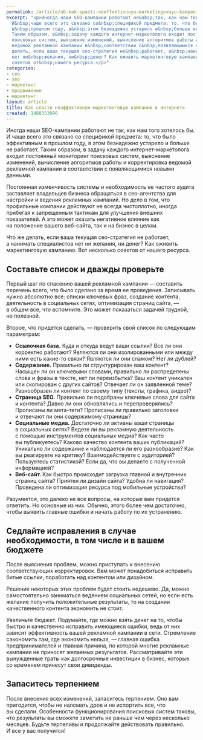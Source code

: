 ```yaml
---
permalink: /article/u6-kak-spasti-neeffektivnuyu-marketingovuyu-kampaniyu-v-internete
excerpt: "<p>Иногда наши SEO-кампании работают не&nbsp;так, как нам того хотелось&nbsp;бы.
  И&nbsp;чаще всего это связано со&nbsp;спецификой предмета: то, что было эффективным
  в&nbsp;прошлом году, в&nbsp;этом безнадежно устарело и&nbsp;больше не&nbsp;работает.
  Таким образом, в&nbsp;задачу каждого интернет-маркетолога входит постоянный мониторинг
  поисковых систем, выяснение изменений, вычисление алгоритмов работы и&nbsp;корректировка
  ведомой рекламной кампании в&nbsp;соответствии с&nbsp;появляющимися новыми данными.</p>\r\n<p>Что&nbsp;же
  делать, если ваша текущая сео-стратегия не&nbsp;работает, а&nbsp;нанимать специалистов
  нет ни&nbsp;желания, ни&nbsp;денег? Как оживить маркетинговую кампанию. Вот несколько
  советов от&nbsp;нашего ресурса.</p>"
categories:
- сео
- seo
- маркетинг
- продвижение
- маркетинг
layout: article
title: Как спасти неэффективную маркетинговую кампанию в интернете
created: 1488353996
---
```

<p>Иногда наши SEO-кампании работают не&nbsp;так, как нам того хотелось&nbsp;бы. И&nbsp;чаще всего это связано со&nbsp;спецификой предмета: то, что было эффективным в&nbsp;прошлом году, в&nbsp;этом безнадежно устарело и&nbsp;больше не&nbsp;работает. Таким образом, в&nbsp;задачу каждого интернет-маркетолога входит постоянный мониторинг поисковых систем, выяснение изменений, вычисление алгоритмов работы и&nbsp;корректировка ведомой рекламной кампании в&nbsp;соответствии с&nbsp;появляющимися новыми данными. </p>
<p>Постоянная изменчивость системы и&nbsp;необходимость ее&nbsp;частого аудита заставляет владельцев бизнеса обращаться в&nbsp;сео-агентства для настройки и&nbsp;ведения рекламных кампаний. Но&nbsp;дело в&nbsp;том, что профильные компании действуют не&nbsp;всегда чистоплотно, иногда прибегая к&nbsp;запрещенным тактикам для улучшения внешних показателей. А&nbsp;это может оказать негативное влияние как на&nbsp;положение вашего веб-сайта, так и&nbsp;на&nbsp;бизнес в&nbsp;целом. </p>
<p>Что&nbsp;же делать, если ваша текущая сео-стратегия не&nbsp;работает, а&nbsp;нанимать специалистов нет ни&nbsp;желания, ни&nbsp;денег? Как оживить маркетинговую кампанию. Вот несколько советов от&nbsp;нашего ресурса.</p>
<h2>Составьте список и&nbsp;дважды проверьте</h2>
<p>Первый шаг по&nbsp;спасению вашей рекламной кампании&nbsp;— составить перечень всего, что было сделано за&nbsp;время ее&nbsp;проведения. Записывать нужно абсолютно все: списки ключевых фраз, создание контента, деятельность в&nbsp;социальных сетях, оптимизация страниц сайта,&nbsp;— в&nbsp;общем все, что вспомните. Это может показаться задачей трудной, но&nbsp;полезной.</p>
<p>Второе, что придется сделать,&nbsp;— проверить свой список по&nbsp;следующим параметрам:</p>
<p>
	<ul>
		<li><strong>Ссылочная база</strong><span><strong>.</strong> Куда и</span>&nbsp;<span>откуда ведут ваши ссылки? Все</span>&nbsp;<span>ли они корректно работают? Являются</span>&nbsp;<span>ли они изолированными или между ними есть какие-то связи? Являются</span>&nbsp;<span>ли они спамом? Нет</span>&nbsp;<span>ли дублей?</span></li>
		<li><strong>Содержание.</strong> Правильно&nbsp;<span>л</span><span>и структурирован ваш контент? Насыщен</span>&nbsp;<span>ли он</span>&nbsp;<span>ключевыми словами, правильно</span>&nbsp;<span>ли распределены слова и</span>&nbsp;<span>фразы в</span>&nbsp;<span>тексте, нет</span>&nbsp;<span>ли переизбытка? Ваш контент уникален или скопирован с</span>&nbsp;<span>других сайтов? Отвечает</span>&nbsp;<span>ли он</span>&nbsp;<span>заявленной теме? Разнообразен</span>&nbsp;<span>ли контент по</span>&nbsp;<span>своему типу (тексты, графика, видео)?</span></li>
		<li><strong>Страница SEO.</strong> Правильно&nbsp;<span>ли подобраны ключевые слова для сайта и</span>&nbsp;<span>контента? Давно</span>&nbsp;<span>ли они обновлялись и</span>&nbsp;<span>перепроверялись? Прописаны</span>&nbsp;<span>ли мета-теги? Прописаны</span>&nbsp;<span>ли правильно заголовки и</span>&nbsp;<span>отвечают</span>&nbsp;<span>ли они содержимому страницы?</span></li>
		<li><strong>Социальные медиа.</strong> Достаточно&nbsp;<span>ли активны ваши страницы в</span>&nbsp;<span>социальных сетях? Ведете</span>&nbsp;<span>ли вы</span>&nbsp;<span>рекламную деятельность с</span>&nbsp;<span>помощью инструментов социальных медиа? Как часто вы</span>&nbsp;<span>публикуетесь? Каково качество контента ваших публикаций? Уникально</span>&nbsp;<span>ли содержание и</span>&nbsp;<span>наблюдается</span>&nbsp;<span>ли его разнообразие? Как вы</span>&nbsp;<span>реагируете на</span>&nbsp;<span>критику? Взаимодействуете с</span>&nbsp;<span>аудиторией? Пользуетесь статистикой? Если</span>&nbsp;<span>да, что вы</span>&nbsp;<span>делаете с</span>&nbsp;<span>полученной информацией?</span></li>
		<li><strong>Веб-сайт. </strong>Как быстро происходит загрузка главной и&nbsp;<span>внутренних страниц сайта? Приятен</span>&nbsp;<span>ли дизайн сайта? Удобна</span>&nbsp;<span>ли навигация? Проведена</span>&nbsp;<span>ли оптимизация ресурса под мобильные устройства?</span></li>
	</ul>
</p>
<p>Разумеется, это далеко не&nbsp;все вопросы, на&nbsp;которые вам придется ответить. Но&nbsp;основные из&nbsp;них. Обычно, этого более чем достаточно, чтобы выявить главные ошибки и&nbsp;начать работу по&nbsp;их&nbsp;устранению.</p>
<h2>Седлайте исправления в&nbsp;случае необходимости, в&nbsp;том числе и&nbsp;в&nbsp;вашем бюджете</h2>
<p>После выяснения проблем, можно приступать к&nbsp;внесению соответствующих корректировок. Вам может понадобиться исправить битые ссылки, поработать над контентом или дизайном.</p>
<p>Решение некоторых этих проблем будет стоить недешево. Да, можно самостоятельно заниматься ведением социальных сетей, но&nbsp;если есть желание получить положительные результаты, то&nbsp;на&nbsp;создании качественного контента экономить не&nbsp;стоит. </p>
<p>Увеличьте бюджет. Подумайте, где можно взять денег на&nbsp;то, чтобы быстро и&nbsp;качественно исправить имеющиеся ошибки, ведь от&nbsp;них зависит эффективность вашей рекламной кампании в&nbsp;сети. Стремление сэкономить там, где экономить нельзя,&nbsp;— главная ошибка предпринимателей и&nbsp;главная причина, по&nbsp;которой многие рекламные кампании не&nbsp;приносят желаемых результатов. Рассматривайте эти вынужденные траты как долгосрочные инвестиции в&nbsp;бизнес, которые со&nbsp;временем принесут свои дивиденды.</p>
<h2>Запаситесь терпением</h2>
<p>После внесения всех изменений, запаситесь терпением. Оно вам пригодится, чтобы не&nbsp;наломать дров и&nbsp;не&nbsp;испортить все, что вы&nbsp;сделали. Особенности функционирования поисковых систем таковы, что результаты вы&nbsp;сможете заметить не&nbsp;раньше чем через несколько месяцев. Будьте терпеливы и&nbsp;продолжайте действовать правильно. И&nbsp;все у&nbsp;вас получится!</p>
